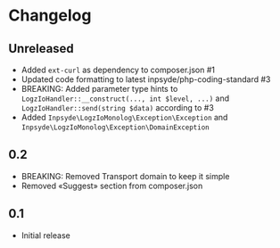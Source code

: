 # Changelog

## Unreleased
* Added `ext-curl` as dependency to composer.json #1
* Updated code formatting to latest inpsyde/php-coding-standard #3
* BREAKING: Added parameter type hints to `LogzIoHandler::__construct(..., int $level, ...)` and `LogzIoHandler::send(string $data)` according to #3
* Added `Inpsyde\LogzIoMonolog\Exception\Exception` and `Inpsyde\LogzIoMonolog\Exception\DomainException`
## 0.2
* BREAKING: Removed Transport domain to keep it simple
* Removed «Suggest» section from composer.json

## 0.1
* Initial release

